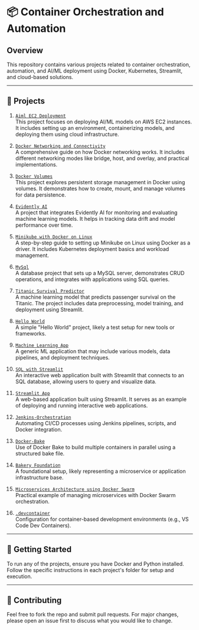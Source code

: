 # 📦 Container Orchestration and Automation

## Overview
This repository contains various projects related to container orchestration, automation, and AI/ML deployment using Docker, Kubernetes, Streamlit, and cloud-based solutions.

---

## 🧪 Projects

1. [`Aiml EC2 Deployment`](Aiml%20ec2%20deployment)  
   This project focuses on deploying AI/ML models on AWS EC2 instances. It includes setting up an environment, containerizing models, and deploying them using cloud infrastructure.

2. [`Docker Networking and Connectivity`](Docker%20Networking%20and%20Connectivity)  
   A comprehensive guide on how Docker networking works. It includes different networking modes like bridge, host, and overlay, and practical implementations.

3. [`Docker Volumes`](Docker%20Volumes)  
   This project explores persistent storage management in Docker using volumes. It demonstrates how to create, mount, and manage volumes for data persistence.

4. [`Evidently AI`](Evidently%20AI)  
   A project that integrates Evidently AI for monitoring and evaluating machine learning models. It helps in tracking data drift and model performance over time.

5. [`Minikube with Docker on Linux`](Minikube%20with%20Docker%20on%20Linux)  
   A step-by-step guide to setting up Minikube on Linux using Docker as a driver. It includes Kubernetes deployment basics and workload management.

6. [`MySql`](MySql)  
   A database project that sets up a MySQL server, demonstrates CRUD operations, and integrates with applications using SQL queries.

7. [`Titanic Survival Predictor`](Titanic_Survival_Predictor)  
   A machine learning model that predicts passenger survival on the Titanic. The project includes data preprocessing, model training, and deployment using Streamlit.

8. [`Hello World`](hello_world)  
   A simple "Hello World" project, likely a test setup for new tools or frameworks.

9. [`Machine Learning App`](machine_learning_app)  
   A generic ML application that may include various models, data pipelines, and deployment techniques.

10. [`SQL with Streamlit`](sql_with_streamlit)  
   An interactive web application built with Streamlit that connects to an SQL database, allowing users to query and visualize data.

11. [`Streamlit App`](streamlit_app)  
   A web-based application built using Streamlit. It serves as an example of deploying and running interactive web applications.

12. [`Jenkins-Orchestration`](Jenkins-Orchestration)  
   Automating CI/CD processes using Jenkins pipelines, scripts, and Docker integration.

13. [`Docker-Bake`](Docker-Bake)  
   Use of Docker Bake to build multiple containers in parallel using a structured bake file.

14. [`Bakery Foundation`](Bakery_Foundation)  
   A foundational setup, likely representing a microservice or application infrastructure base.

15. [`Microservices Architecture using Docker Swarm`](Microservices%20Architecture%20using%20Docker%20Swarm)  
   Practical example of managing microservices with Docker Swarm orchestration.

16. [`.devcontainer`](.devcontainer)  
   Configuration for container-based development environments (e.g., VS Code Dev Containers).

---

## 🚀 Getting Started

To run any of the projects, ensure you have Docker and Python installed. Follow the specific instructions in each project's folder for setup and execution.

---

## 🤝 Contributing

Feel free to fork the repo and submit pull requests. For major changes, please open an issue first to discuss what you would like to change.
